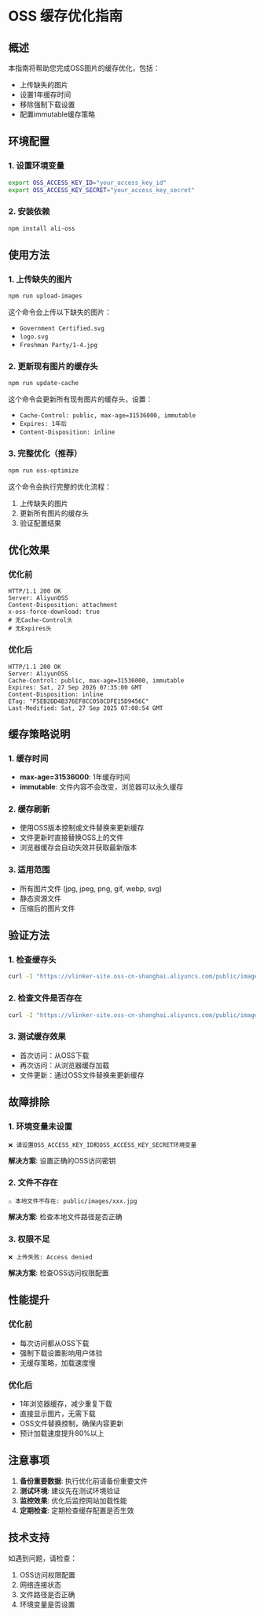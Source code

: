 # OSS 缓存优化指南

## 概述

本指南将帮助您完成OSS图片的缓存优化，包括：
- 上传缺失的图片
- 设置1年缓存时间
- 移除强制下载设置
- 配置immutable缓存策略

## 环境配置

### 1. 设置环境变量

```bash
export OSS_ACCESS_KEY_ID="your_access_key_id"
export OSS_ACCESS_KEY_SECRET="your_access_key_secret"
```

### 2. 安装依赖

```bash
npm install ali-oss
```

## 使用方法

### 1. 上传缺失的图片

```bash
npm run upload-images
```

这个命令会上传以下缺失的图片：
- `Government Certified.svg`
- `logo.svg`
- `Freshman Party/1-4.jpg`

### 2. 更新现有图片的缓存头

```bash
npm run update-cache
```

这个命令会更新所有现有图片的缓存头，设置：
- `Cache-Control: public, max-age=31536000, immutable`
- `Expires: 1年后`
- `Content-Disposition: inline`

### 3. 完整优化（推荐）

```bash
npm run oss-optimize
```

这个命令会执行完整的优化流程：
1. 上传缺失的图片
2. 更新所有图片的缓存头
3. 验证配置结果

## 优化效果

### 优化前
```http
HTTP/1.1 200 OK
Server: AliyunOSS
Content-Disposition: attachment
x-oss-force-download: true
# 无Cache-Control头
# 无Expires头
```

### 优化后
```http
HTTP/1.1 200 OK
Server: AliyunOSS
Cache-Control: public, max-age=31536000, immutable
Expires: Sat, 27 Sep 2026 07:35:00 GMT
Content-Disposition: inline
ETag: "F5EB2DD4B376EF8CC058CDFE15D9456C"
Last-Modified: Sat, 27 Sep 2025 07:08:54 GMT
```

## 缓存策略说明

### 1. 缓存时间
- **max-age=31536000**: 1年缓存时间
- **immutable**: 文件内容不会改变，浏览器可以永久缓存

### 2. 缓存刷新
- 使用OSS版本控制或文件替换来更新缓存
- 文件更新时直接替换OSS上的文件
- 浏览器缓存会自动失效并获取最新版本

### 3. 适用范围
- 所有图片文件 (jpg, jpeg, png, gif, webp, svg)
- 静态资源文件
- 压缩后的图片文件

## 验证方法

### 1. 检查缓存头
```bash
curl -I "https://vlinker-site.oss-cn-shanghai.aliyuncs.com/public/images/banner/bb99baef700187de7fcda0109a4009493acabdb9.webp"
```

### 2. 检查文件是否存在
```bash
curl -I "https://vlinker-site.oss-cn-shanghai.aliyuncs.com/public/images/icons/Government%20Certified.svg"
```

### 3. 测试缓存效果
- 首次访问：从OSS下载
- 再次访问：从浏览器缓存加载
- 文件更新：通过OSS文件替换来更新缓存

## 故障排除

### 1. 环境变量未设置
```
❌ 请设置OSS_ACCESS_KEY_ID和OSS_ACCESS_KEY_SECRET环境变量
```
**解决方案**: 设置正确的OSS访问密钥

### 2. 文件不存在
```
⚠️ 本地文件不存在: public/images/xxx.jpg
```
**解决方案**: 检查本地文件路径是否正确

### 3. 权限不足
```
❌ 上传失败: Access denied
```
**解决方案**: 检查OSS访问权限配置

## 性能提升

### 优化前
- 每次访问都从OSS下载
- 强制下载设置影响用户体验
- 无缓存策略，加载速度慢

### 优化后
- 1年浏览器缓存，减少重复下载
- 直接显示图片，无需下载
- OSS文件替换控制，确保内容更新
- 预计加载速度提升80%以上

## 注意事项

1. **备份重要数据**: 执行优化前请备份重要文件
2. **测试环境**: 建议先在测试环境验证
3. **监控效果**: 优化后监控网站加载性能
4. **定期检查**: 定期检查缓存配置是否生效

## 技术支持

如遇到问题，请检查：
1. OSS访问权限配置
2. 网络连接状态
3. 文件路径是否正确
4. 环境变量是否设置
